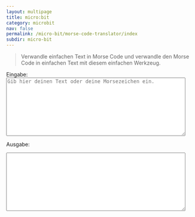 ```yaml
---
layout: multipage
title: micro:bit
category: microbit
nav: false
permalink: /micro-bit/morse-code-translator/index
subdir: micro-bit
---
```

> Verwandle einfachen Text in Morse Code und verwandle den Morse Code in einfachen Text mit diesem einfachen Werkzeug.


<html>
<label>Eingabe:</label>
<textarea rows="10" cols="50" id="msgInput" oninput="MorseTranslator()" placeholder="Gib hier deinen Text oder deine Morsezeichen ein." class="materialize-textarea" style="width:95%"></textarea>
					
<label>Ausgabe:</label>
<textarea rows="10" cols="50" id="msgOutput" class="materialize-textarea" style="width:95%">
</textarea>


<script type="text/javascript" src="script.js "></script>
<script type="text/javascript" src="morse.js"></script>

</html>
